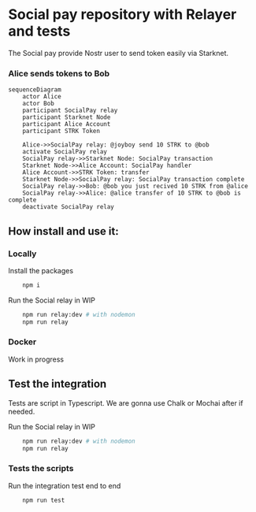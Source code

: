 # Social pay repository with Relayer and tests

The Social pay provide Nostr user to send token easily via Starknet.

### Alice sends tokens to Bob

```mermaid
sequenceDiagram
    actor Alice
    actor Bob
    participant SocialPay relay
    participant Starknet Node
    participant Alice Account
    participant STRK Token

    Alice->>SocialPay relay: @joyboy send 10 STRK to @bob
    activate SocialPay relay
    SocialPay relay->>Starknet Node: SocialPay transaction
    Starknet Node->>Alice Account: SocialPay handler
    Alice Account->>STRK Token: transfer
    Starknet Node->>SocialPay relay: SocialPay transaction complete
    SocialPay relay->>Bob: @bob you just recived 10 STRK from @alice
    SocialPay relay->>Alice: @alice transfer of 10 STRK to @bob is complete
    deactivate SocialPay relay
```


## How install and use it: 

### Locally
Install the packages
```bash 
    npm i
```

Run the Social relay in WIP
```bash 
    npm run relay:dev # with nodemon
    npm run relay
```

### Docker 

Work in progress

## Test the integration

Tests are script in Typescript. We are gonna use Chalk or Mochai after if needed.

Run the Social relay in WIP
```bash 
    npm run relay:dev # with nodemon
    npm run relay
```

### Tests the scripts

Run the integration test end to end
```bash 
    npm run test
```
